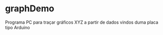 graphDemo
=========

Programa PC para traçar gráficos XYZ a partir de dados vindos duma placa tipo Arduino
